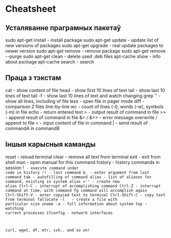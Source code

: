 # Cheatsheet

## Усталяванне праграмных пакетаў
sudo apt-get install <name> - install package
sudo apt-get update - update list of new versions of packages
sudo apt-get upgrade - real update packages to newer version
sudo apt-get remove <name> - remove package
sudo apt-get remove --purge <name>
sudo apt-get clean - delete used .deb files
apt-cache show <name> - info about package
apt-cache search <name> - search

## Праца з тэкстам
cat <filename> - show content of file
head <filename> - show first 10 lines of text
tail <filename> - show last 10 lines of text
tail -f <filename> - show last 10 lines of text and watch changing
grep '<substr>' <filename> - show all lines, including <substr> of file
less <filename> - open file in pager mode
diff <file1> <file2> - comparison 2 files line-by-line
wc <filename> - count of lines (-l), words (-w), symbols (-m) in file
echo <text> - return entered text
<command> > <filename> - output result of command in file
<command> >> <filename> - append result of command in file
<command> &> / &>> <filename> - error message overwrite / append to file
<command> < <filename> - input content of file in command
<commandA> | <commandB> - send result of commandA in commandB

## Іншыя карысныя каманды
reset - reload terminal
clear - remove all text from terminal
exit - exit from shell
man <command-name> - open manual for this command
history - history commands in session
!<code> - execute command under code in history
!! - last command
&_ - enter argument from last command
tab - autofilling of command
alias - list of aliases for command, existing in system
alias <name>='<contentcommand>' - create new alias
Ctrl-C - interrupt of accomplishing command
Ctrl-Z - interrupt command at time, with command fg command will accomplish again
Ctrl-Shift-V - enter copyied text to terminal
Ctrl-Shift-C - copy text from terminal
fallocate -l <size> <filename> - create a file with particular size
uname -a - full information about system
top - watching current processes
ifconfig - network interfaces

curl, wget, df, mtr, ssh.. and so on!
